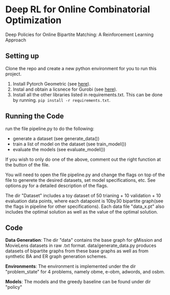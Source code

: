 Deep RL for Online Combinatorial Optimization
==============================

Deep Policies for Online Bipartite Matching: A Reinforcement Learning Approach

Setting up
------------
Clone the repo and create a new python environment for you to run this project.
1. Install Pytorch Geometric (see [here](https://pytorch-geometric.readthedocs.io/en/latest/notes/installation.html)).
2. Instal and obtain a licsnece for Gurobi (see [here](https://www.gurobi.com/documentation/9.1/quickstart_mac/cs_using_pip_to_install_gr.html)).
3. Install all the other libraries listed in requirements.txt. This can be done by running.
`pip install -r requirements.txt`.


Running the Code
------------
run the file pipeline.py to do the following:
- generate a dataset (see generate_data())
- train a list of model on the dataset (see train_model())
- evaluate the models (see evaluate_model())

If you wish to only do one of the above, comment out the right function at the button of the file. 

You will need to open the file pipeline.py and change the flags on top of the file to generete the desired datasets, set model specifications, etc. See options.py for a detailed description of the flags. 

The dir "Dataset" includes a toy dataset of 50 trianing + 10 validation + 10 evaluation data points, where each datapoint is 10by30 bipartite graph(see the flags in pipeline for other specifications). Each data file "data_x.pt" also includes the optimal solution as well as the value of the optimal solution.

Code
--------
**Data Generation**: The dir "data" contains the base graph for gMission and MovieLens datasets in raw .txt format. data/generate_data.py produces datasets of bipartite graphs from these base graphs as well as from synthetic BA and ER graph generation schemes. 

**Environments**: The environment is implemented under the dir "problem_state" for  4 problems, namely obme, e-obm, adwords, and osbm.

**Models**: The models and the greedy baseline can be found under dir "policy"


